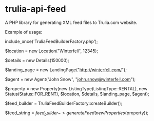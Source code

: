 trulia-api-feed
===============

A PHP library for generating XML feed files to Trulia.com website.

Example of usage:

include_once('TruliaFeedBuilderFactory.php');

$location = new Location("Winterfell", 12345);

$details = new Details(150000);

$landing_page = new LandingPage("http://winterfell.com/");

$agent = new Agent("John Snow", "john.snow@winterfell.com");

$property = new Property(new ListingType(ListingType::RENTAL), new Status(Status::FOR_RENT), $location, $details, $landing_page, $agent);

$feed_builder = TruliaFeedBuilderFactory::createBuilder();

$feed_string = $feed_builder->generateFeed(new Properties($property));
